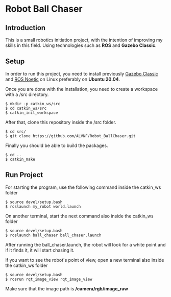 # Robot Ball Chaser

## Introduction
This is a small robotics initiation project, with the intention of improving my skills in this field.
Using technologies such as **ROS** and **Gazebo Classic**.

## Setup
In order to run this project, you need to install previously [Gazebo Classic](https://classic.gazebosim.org/tutorials?tut=install_ubuntu) and [ROS Noetic](http://wiki.ros.org/noetic/Installation/Ubuntu) on Linux preferably on **Ubuntu 20.04**.

Once you are done with the installation, you need to create a workspace with a /src directory.
```console
$ mkdir -p catkin_ws/src
$ cd catkin_ws/src
$ catkin_init_workspace
```
After that, clone this repository inside the /src folder.
```console
$ cd src/
$ git clone https://github.com/ALVNF/Robot_BallChaser.git
```
Finally you should be able to build the packages.
```console
$ cd ..
$ catkin_make
```
## Run Project
For starting the program, use the following command inside the catkin_ws folder
```console
$ source devel/setup.bash
$ roslaunch my_robot world.launch
```

On another terminal, start the next command also inside the catkin_ws folder
```console
$ source devel/setup.bash
$ roslaunch ball_chaser ball_chaser.launch
```
After running the ball_chaser.launch, the robot will look for a white point and if it finds it, it will start chasing it.

If you want to see the robot's point of view, open a new terminal also inside the catkin_ws folder
```console
$ source devel/setup.bash
$ rosrun rqt_image_view rqt_image_view
```
Make sure that the image path is **/camera/rgb/image_raw**